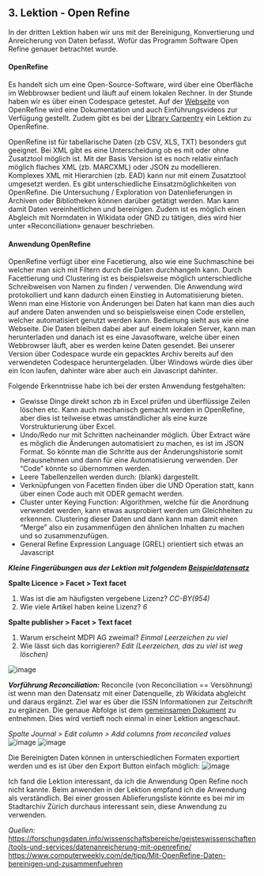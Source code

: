 ## 3. Lektion - Open Refine

In der dritten Lektion haben wir uns mit der Bereinigung, Konvertierung und Anreicherung von Daten befasst. Wofür das Programm Software Open Refine genauer betrachtet wurde.

#### OpenRefine
Es handelt sich um eine Open-Source-Software, wird über eine Oberfläche im Webbrowser bedient und läuft auf einem lokalen Rechner. In der Stunde haben wir es über einen Codespace getestet. Auf der [Webseite]( https://openrefine.org/) von OpenRefine wird eine Dokumentation und auch Einführungsvideos zur Verfügung gestellt. Zudem gibt es bei der [Library Carpentry]( https://librarycarpentry.org/lc-open-refine/) ein Lektion zu OpenRefine. 

OpenRefine ist für tabellarische Daten (zb CSV, XLS, TXT) besonders gut geeignet.  Bei XML gibt es eine Unterscheidung ob es mit oder ohne Zusatztool möglich ist. Mit der Basis Version ist es noch relativ einfach möglich flaches XML (zb. MARCXML) oder JSON zu modellieren. Komplexes XML mit Hierarchien (zb. EAD) kann nur mit einem Zusatztool umgesetzt werden. Es gibt unterschiedliche Einsatzmöglichkeiten von OpenRefine. Die Untersuchung / Exploration von Datenlieferungen in Archiven oder Bibliotheken können darüber getätigt werden. Man kann damit Daten vereinheitlichen und bereinigen. Zudem ist es möglich einen Abgleich mit Normdaten in Wikidata oder GND zu tätigen, dies wird hier unter «Reconciliation» genauer beschrieben.

#### Anwendung OpenRefine
OpenRefine verfügt über eine Facetierung, also wie eine Suchmaschine bei welcher man sich mit Filtern durch die Daten durchhangeln kann. Durch Facettierung und Clustering ist es beispielsweise möglich unterschiedliche Schreibweisen von Namen zu finden / verwenden. Die Anwendung wird protokolliert und kann dadurch einen Einstieg in Automatisierung bieten. Wenn man eine Historie von Änderungen bei Daten hat kann man dies auch auf andere Daten anwenden und so beispielsweise einen Code erstellen, welcher automatisiert genutzt werden kann.
Bedienung sieht aus wie eine Webseite. Die Daten bleiben dabei aber auf einem lokalen Server, kann man herunterladen und danach ist es eine Javasoftware, welche über einen Webbrowser läuft, aber es werden keine Daten gesendet.
Bei unserer Version über Codespace wurde ein gepacktes Archiv bereits auf den verwendeten Codespace heruntergeladen. Über Windows würde dies über ein Icon laufen, dahinter wäre aber auch ein Javascript dahinter.

Folgende Erkenntnisse habe ich bei der ersten Anwendung festgehalten:
-	Gewisse Dinge direkt schon zb in Excel prüfen und überflüssige Zeilen löschen etc. Kann auch mechanisch gemacht werden in OpenRefine, aber dies ist teilweise etwas umständlicher als eine kurze Vorstrukturierung über Excel.
-	Undo/Redo nur mit Schritten nacheinander möglich. Über Extract wäre es möglich die Änderungen automatisiert zu machen, es ist im JSON Format. So könnte man die Schritte aus der Änderungshistorie somit herausnehmen und dann für eine Automatisierung verwenden. Der “Code” könnte so übernommen werden.
-	Leere Tabellenzellen werden durch: (blank) dargestellt.
-	Verknüpfungen von Facetten finden über die UND Operation statt, kann über einen Code auch mit ODER gemacht werden.
-	Cluster unter Keying Function: Algorithmen, welche für die Anordnung verwendet werden, kann etwas ausprobiert werden um Gleichheiten zu erkennen. Clustering dieser Daten und dann kann man damit einen “Merge” also ein zusammenfügen den ähnlichen Inhalten zu machen und so zusammenzufügen.
-	General Refine Expression Language (GREL) orientiert sich etwas an Javascript

***Kleine Fingerübungen aus der Lektion mit folgendem [Beispieldatensatz](https://raw.githubusercontent.com/LibraryCarpentry/lc-open-refine/gh-pages/data/doaj-article-sample.csv)***

**Spalte Licence > Facet > Text facet**
  1. Was ist die am häufigsten vergebene Lizenz? _CC-BY(954)_
  2. Wie viele Artikel haben keine Lizenz? _6_
  
**Spalte publisher > Facet > Text facet**
1. Warum erscheint MDPI AG zweimal? _Einmal Leerzeichen zu viel_
2. Wie lässt sich das korrigieren? _Edit (Leerzeichen, das zu viel ist weg löschen)_

![image](https://github.com/blaettmartin/Lerntagebuch_BAIN/assets/90840517/e2d66a00-0353-45d7-9e02-f906ee42f1fd)

***Vorführung Reconciliation:***
Reconcile (von Reconciliation == Versöhnung) ist wenn man den Datensatz mit einer Datenquelle, zb Wikidata abgleicht und daraus ergänzt.
Ziel war es über die ISSN Informationen zur Zeitschrift zu ergänzen. Die genaue Abfolge ist dem [gemeinsamen Dokument](https://pad.gwdg.de/tql9ErMcQ1yd9FqMOj7TVw#) zu entnehmen. Dies wird vertieft noch einmal in einer Lektion angeschaut.

_Spalte Journal > Edit column > Add columns from reconciled values_ ![image](https://github.com/blaettmartin/Lerntagebuch_BAIN/assets/90840517/754c5466-f70c-46bb-86bf-66af853dab7f)
![image](https://github.com/blaettmartin/Lerntagebuch_BAIN/assets/90840517/5000afe7-2e86-43cc-bbeb-51959eb4e20a)

Die Bereinigten Daten können in unterschiedlichen Formaten exportiert werden und es ist über den Export Button einfach möglich:
![image](https://github.com/blaettmartin/Lerntagebuch_BAIN/assets/90840517/4a1f7b66-1842-48f2-b6d1-3f20320effed)

Ich fand die Lektion interessant, da ich die Anwendung Open Refine noch nicht kannte. Beim anwenden in der Lektion empfand ich die Anwendung als verständlich. Bei einer grossen Ablieferungsliste könnte es bei mir im Stadtarchiv Zürich durchaus interessant sein, diese Anwendung zu verwenden.


_Quellen:_  
https://forschungsdaten.info/wissenschaftsbereiche/geisteswissenschaften/tools-und-services/datenanreicherung-mit-openrefine/  
https://www.computerweekly.com/de/tipp/Mit-OpenRefine-Daten-bereinigen-und-zusammenfuehren  
